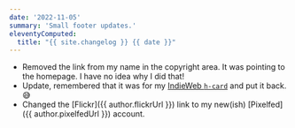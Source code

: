 ```yaml
---
date: '2022-11-05'
summary: 'Small footer updates.'
eleventyComputed:
  title: "{{ site.changelog }} {{ date }}"
---
```


* Removed the link from my name in the copyright area. It was pointing to the homepage. I have no idea why I did that! 
* Update, remembered that it was for my [IndieWeb `h-card`](https://microformats.org/wiki/h-card) and put it back. 😅
* Changed the [Flickr]({{ author.flickrUrl }}) link to my new(ish) [Pixelfed]({{ author.pixelfedUrl }}) account.
